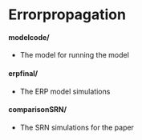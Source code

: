 # Errorpropagation

  #### modelcode/
  - The model for running the model     
  
  #### erpfinal/  
  - The ERP model simulations
  
  #### comparisonSRN/ 
  - The SRN simulations for the paper
  
